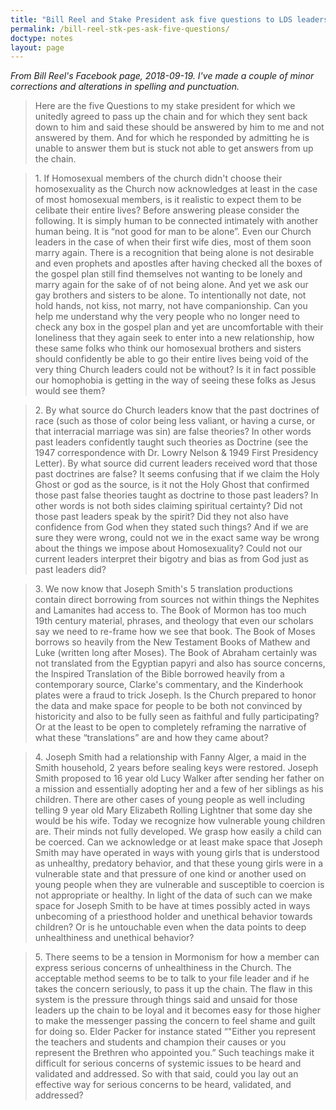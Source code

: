 ```yaml
---
title: "Bill Reel and Stake President ask five questions to LDS leadership"
permalink: /bill-reel-stk-pes-ask-five-questions/
doctype: notes
layout: page
---
```


_From Bill Reel's Facebook page, 2018-09-19.  I've made a couple of minor corrections and alterations in spelling and punctuation._

> Here are the five Questions to my stake president for which we unitedly agreed to pass up the chain and for which they sent back down to him and said these should be answered by him to me and not answered by them. And for which he responded by admitting he is unable to answer them but is stuck not able to get answers from up the chain.

> 1\. If Homosexual members of the church didn't choose their homosexuality as the Church now acknowledges at least in the case of most homosexual members, is it realistic to expect them to be celibate their entire lives? Before answering please consider the following. It is simply human to be connected intimately with another human being. It is “not good for man to be alone”. Even our Church leaders in the case of when their first wife dies, most of them soon marry again. There is a recognition that being alone is not desirable and even prophets and apostles after having checked all the boxes of the gospel plan still find themselves not wanting to be lonely and marry again for the sake of of not being alone. And yet we ask our gay brothers and sisters to be alone. To intentionally not date, not hold hands, not kiss, not marry, not have companionship. Can you help me understand why the very people who no longer need to check any box in the gospel plan and yet are uncomfortable with their loneliness that they again seek to enter into a new relationship, how these same folks who think our homosexual brothers and sisters should confidently be able to go their entire lives being void of the very thing Church leaders could not be without? Is it in fact possible our homophobia is getting in the way of seeing these folks as Jesus would see them?

> 2\. By what source do Church leaders know that the past doctrines of race (such as those of color being less valiant, or having a curse, or that interracial marriage was sin) are false theories? In other words past leaders confidently taught such theories as Doctrine (see the 1947 correspondence with Dr. Lowry Nelson & 1949 First Presidency Letter). By what source did current leaders received word that those past doctrines are false? It seems confusing that if we claim the Holy Ghost or god as the source, is it not the Holy Ghost that confirmed those past false theories taught as doctrine to those past leaders? In other words is not both sides claiming spiritual certainty? Did not those past leaders speak by the spirit? Did they not also have confidence from God when they stated such things? And if we are sure they were wrong, could not we in the exact same way be wrong about the things we impose about Homosexuality? Could not our current leaders interpret their bigotry and bias as from God just as past leaders did?

> 3\. We now know that Joseph Smith's 5 translation productions contain direct borrowing from sources not within things the Nephites and Lamanites had access to. The Book of Mormon has too much 19th century material, phrases, and theology that even our scholars say we need to re-frame how we see that book. The Book of Moses borrows so heavily from the New Testament Books of Mathew and Luke (written long after Moses). The Book of Abraham certainly was not translated from the Egyptian papyri and also has source concerns, the Inspired Translation of the Bible borrowed heavily from a contemporary source, Clarke's commentary, and the Kinderhook plates were a fraud to trick Joseph. Is the Church prepared to honor the data and make space for people to be both not convinced by historicity and also to be fully seen as faithful and fully participating? Or at the least to be open to completely reframing the narrative of what these “translations” are and how they came about?

> 4\. Joseph Smith had a relationship with Fanny Alger, a maid in the Smith household, 2 years before sealing keys were restored. Joseph Smith proposed to 16 year old Lucy Walker after sending her father on a mission and essentially adopting her and a few of her siblings as his children. There are other cases of young people as well including telling 9 year old Mary Elizabeth Rolling Lightner that some day she would be his wife. Today we recognize how vulnerable young children are. Their minds not fully developed. We grasp how easily a child can be coerced. Can we acknowledge or at least make space that Joseph Smith may have operated in ways with young girls that is understood as unhealthy, predatory behavior, and that these young girls were in a vulnerable state and that pressure of one kind or another used on young people when they are vulnerable and susceptible to coercion is not appropriate or healthy. In light of the data of such can we make space for Joseph Smith to be have at times possibly acted in ways unbecoming of a priesthood holder and unethical behavior towards children? Or is he untouchable even when the data points to deep unhealthiness and unethical behavior?


> 5\. There seems to be a tension in Mormonism for how a member can express serious concerns of unhealthiness in the Church. The acceptable method seems to be to talk to your file leader and if he takes the concern seriously, to pass it up the chain. The flaw in this system is the pressure through things said and unsaid for those leaders up the chain to be loyal and it becomes easy for those higher to make the messenger passing the concern to feel shame and guilt for doing so. Elder Packer for instance stated “"Either you represent the teachers and students and champion their causes or you represent the Brethren who appointed you.” Such teachings make it difficult for serious concerns of systemic issues to be heard and validated and addressed. So with that said, could you lay out an effective way for serious concerns to be heard, validated, and addressed?
